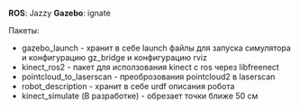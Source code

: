 **ROS**: Jazzy 
**Gazebo**: ignate

Пакеты:
- gazebo_launch - хранит в себе launch файлы для запуска симулятора и конфигурацию gz_bridge и конфигурацию rviz
- kinect_ros2 - пакет для исползования kinect с ros через libfreenect
- pointcloud_to_laserscan - преоброзования pointcloud2 в laserscan
- robot_description - хранит в себе urdf описания робота
- kinect_simulate (В разработке) - обрезает точки ближе 50 см